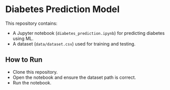# Diabetes Prediction Model
This repository contains:
- A Jupyter notebook (`diabetes_prediction.ipynb`) for predicting diabetes using ML.
- A dataset (`data/dataset.csv`) used for training and testing.
## How to Run
- Clone this repository.
- Open the notebook and ensure the dataset path is correct.
- Run the notebook.
